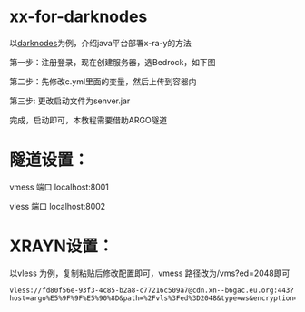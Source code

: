 # xx-for-darknodes

以[darknodes](https://client.darknodes.xyz/register?ref=oK3M8hG0)为例，介绍java平台部署x-ra-y的方法

第一步：注册登录，现在创建服务器，选Bedrock，如下图

第二步：先修改c.yml里面的变量，然后上传到容器内

第三步: 更改启动文件为senver.jar

完成，启动即可，本教程需要借助ARGO隧道

# 隧道设置：

vmess 端口  localhost:8001

vless 端口  localhost:8002

# XRAYN设置：

以vless 为例，复制粘贴后修改配置即可，vmess 路径改为/vms?ed=2048即可
```
vless://fd80f56e-93f3-4c85-b2a8-c77216c509a7@cdn.xn--b6gac.eu.org:443?host=argo%E5%9F%9F%E5%90%8D&path=%2Fvls%3Fed%3D2048&type=ws&encryption=none&fp=chrome&security=tls&sni=argo%E5%9F%9F%E5%90%8D#darknodes
```

